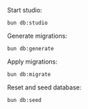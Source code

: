 Start studio:

```
bun db:studio
```

Generate migrations:

```
bun db:generate
```

Apply migrations:

```
bun db:migrate
```

Reset and seed database:

```
bun db:seed
```